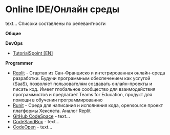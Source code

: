 # Online IDE/Онлайн среды

text...
Списоки составлены по релевантности

**Общие**

**DevOps**

- [TutorialSpoint [EN]](https://www.tutorialspoint.com/codingground.htm)

**Programmer**

- [Replit](https://replit.com/) - Cтартап из Сан-Франциско и интегрированная онлайн-среда разработки. Будучи программным обеспечением как услугой (SaaS), позволяет пользователям создавать онлайн-проекты и писать код. Имеет глобальное сообщество для взаимодействия программистов и предлагает Teams for Education, продукт для помощи в обучении программированию
- [Runit](https://runit.hexlet.ru/) - Cреда для написания и исполнения кода, opensource проект платформы Хекслета. Аналог Replit
- [GitHub CodeSpace](https://github.com/codespaces) - text...
- [CodeSandBox](https://codesandbox.io/) - text...
- [CodeOpen](https://codepen.io/) - text...
